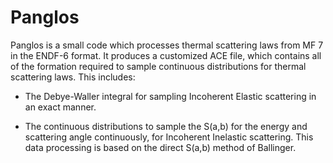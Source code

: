 # Panglos

Panglos is a small code which processes thermal scattering laws from MF 7 in the
ENDF-6 format. It produces a customized ACE file, which contains all of the
formation required to sample continuous distributions for thermal scattering
laws. This includes:

- The Debye-Waller integral for sampling Incoherent Elastic scattering in an
  exact manner.
  
- The continuous distributions to sample the S(a,b) for the energy and
  scattering angle continuously, for Incoherent Inelastic scattering. This data
  processing is based on the direct S(a,b) method of Ballinger.
